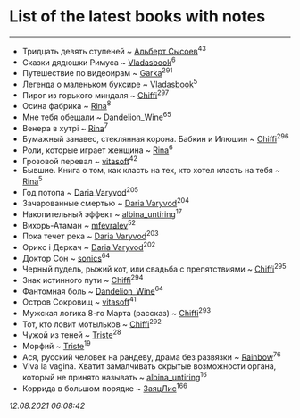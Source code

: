 # List of the latest books with notes
---

* Тридцать девять ступеней ~ [Альберт Сысоев](users/474/47446642-vkontakte)<sup>43</sup>
* Сказки дядюшки Римуса ~ [Vladasbook](users/221/221759364-yandex)<sup>6</sup>
* Путешествие по видеоирам ~ [Garka](users/115/115753719718250012620-google)<sup>291</sup>
* Легенда о маленьком буксире ~ [Vladasbook](users/221/221759364-yandex)<sup>5</sup>
* Пирог из горького миндаля ~ [Chiffi](users/105/105831994080785626680-google)<sup>297</sup>
* Осина фабрика ~ [Rina](users/102/102857111133378678801-google)<sup>8</sup>
* Мне тебя обещали ~ [Dandelion_Wine](users/586/58602788-vkontakte)<sup>65</sup>
* Венера в хутрі ~ [Rina](users/102/102857111133378678801-google)<sup>7</sup>
* Бумажный занавес, стеклянная корона. Бабкин и Илюшин ~ [Chiffi](users/105/105831994080785626680-google)<sup>296</sup>
* Роли, которые играет женщина ~ [Rina](users/102/102857111133378678801-google)<sup>6</sup>
* Грозовой перевал ~ [vitasoft](users/474/47446642-vkontakte)<sup>42</sup>
* Бывшие. Книга о том, как класть на тех, кто хотел класть на тебя ~ [Rina](users/102/102857111133378678801-google)<sup>5</sup>
* Год потопа ~ [Daria Varyvod](users/829/829893410524253-facebook)<sup>205</sup>
* Зачарованные смертью ~ [Daria Varyvod](users/829/829893410524253-facebook)<sup>204</sup>
* Накопительный эффект ~ [albina_untiring](users/257/2579695-vkontakte)<sup>17</sup>
* Вихорь-Атаман ~ [mfevralev](users/140/140966150-vkontakte)<sup>52</sup>
* Пока течет река ~ [Daria Varyvod](users/829/829893410524253-facebook)<sup>203</sup>
* Орикс і Деркач ~ [Daria Varyvod](users/829/829893410524253-facebook)<sup>202</sup>
* Доктор Сон ~ [sonics](users/588/5880221-vkontakte)<sup>64</sup>
* Черный пудель, рыжий кот, или свадьба с препятствиями ~ [Chiffi](users/105/105831994080785626680-google)<sup>295</sup>
* Знак истинного пути ~ [Chiffi](users/105/105831994080785626680-google)<sup>294</sup>
* Фантомная боль ~ [Dandelion_Wine](users/586/58602788-vkontakte)<sup>64</sup>
* Остров Сокровищ ~ [vitasoft](users/474/47446642-vkontakte)<sup>41</sup>
* Мужская логика 8-го Марта (рассказ) ~ [Chiffi](users/105/105831994080785626680-google)<sup>293</sup>
* Тот, кто ловит мотыльков ~ [Chiffi](users/105/105831994080785626680-google)<sup>292</sup>
* Чужой из теней ~ [Triste](users/517/5175580462988229760-mailru)<sup>28</sup>
* Морфий ~ [Triste](users/517/5175580462988229760-mailru)<sup>19</sup>
* Ася, русский человек на рандеву, драма без развязки ~ [Rainbow](users/109/109787328219839805802-google)<sup>76</sup>
* Viva la vagina. Хватит замалчивать скрытые возможности органа, который не принято называть ~ [albina_untiring](users/257/2579695-vkontakte)<sup>16</sup>
* Коррида  в большом порядке ~ [ЗаяцЛис](users/112/112388384595246311466-google)<sup>166</sup>


_12.08.2021 06:08:42_
